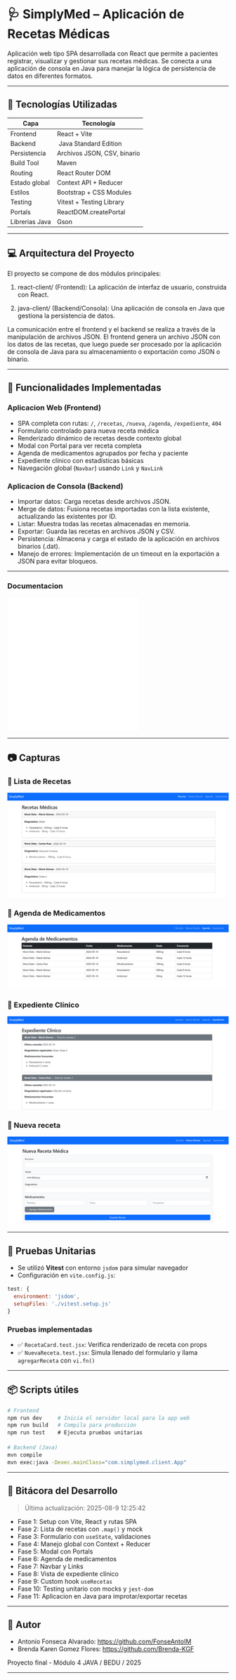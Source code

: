 # 🩺 SimplyMed – Aplicación de Recetas Médicas

Aplicación web tipo SPA desarrollada con React que permite a pacientes registrar, visualizar y gestionar sus recetas médicas. Se conecta a una aplicación de consola en Java para manejar la lógica de persistencia de datos en diferentes formatos.

---

## 🚀 Tecnologías Utilizadas

| Capa          | Tecnología              |
|---------------|--------------------------|
| Frontend      | React + Vite             |
| Backend       | Java Standard Edition    |
| Persistencia  | Archivos JSON, CSV, binario|
| Build Tool    | Maven                    |
| Routing       | React Router DOM         |
| Estado global | Context API + Reducer    |
| Estilos       | Bootstrap + CSS Modules  |
| Testing       | Vitest + Testing Library |
| Portals       | ReactDOM.createPortal    |
| Librerias Java| Gson                     |

---

## 💻 Arquitectura del Proyecto
El proyecto se compone de dos módulos principales:

1. react-client/ (Frontend): La aplicación de interfaz de usuario, construida con React.

2. java-client/ (Backend/Consola): Una aplicación de consola en Java que gestiona la persistencia de datos.

La comunicación entre el frontend y el backend se realiza a través de la manipulación de archivos JSON. El frontend genera un archivo JSON con los datos de las recetas, que luego puede ser procesado por la aplicación de consola de Java para su almacenamiento o exportación como JSON o binario.

---
## 🧩 Funcionalidades Implementadas

### Aplicacion Web (Frontend)
- SPA completa con rutas: `/`, `/recetas`, `/nueva`, `/agenda`, `/expediente`, `404`
- Formulario controlado para nueva receta médica
- Renderizado dinámico de recetas desde contexto global
- Modal con Portal para ver receta completa
- Agenda de medicamentos agrupados por fecha y paciente
- Expediente clínico con estadísticas básicas
- Navegación global (`Navbar`) usando `Link` y `NavLink`

### Aplicacion de Consola (Backend)
- Importar datos: Carga recetas desde archivos JSON.
- Merge de datos: Fusiona recetas importadas con la lista existente, actualizando las existentes por ID.
- Listar: Muestra todas las recetas almacenadas en memoria.
- Exportar: Guarda las recetas en archivos JSON y CSV.
- Persistencia: Almacena y carga el estado de la aplicación en archivos binarios (.dat).
- Manejo de errores: Implementación de un timeout en la exportación a JSON para evitar bloqueos.

---
### Documentacion
![TODOs](docs/TODO.md)  ![Como Funciona](docs/ComoFunciona.md)

---
## 📷 Capturas

### 📄 Lista de Recetas
![Recetas](docs/recetas.png)

### 📆 Agenda de Medicamentos
![Agenda](docs/agenda.png)

### 🧾 Expediente Clínico
![Expediente](docs/expediente.png)

### 🧾 Nueva receta
![Nueva Receta](docs/nuevaReceta.png)

---

## 🧪 Pruebas Unitarias

- Se utilizó **Vitest** con entorno `jsdom` para simular navegador
- Configuración en `vite.config.js`:
```js
test: {
  environment: 'jsdom',
  setupFiles: './vitest.setup.js'
}
```

### Pruebas implementadas

- ✅ `RecetaCard.test.jsx`: Verifica renderizado de receta con props
- ✅ `NuevaReceta.test.jsx`: Simula llenado del formulario y llama `agregarReceta` con `vi.fn()`

---

## 📦 Scripts útiles

```bash
# Frontend
npm run dev     # Inicia el servidor local para la app web
npm run build   # Compila para producción
npm run test    # Ejecuta pruebas unitarias

# Backend (Java)
mvn compile
mvn exec:java -Dexec.mainClass="com.simplymed.client.App"
```

---

## 📅 Bitácora del Desarrollo

> Última actualización: 2025-08-9 12:25:42

- Fase 1: Setup con Vite, React y rutas SPA
- Fase 2: Lista de recetas con `.map()` y mock
- Fase 3: Formulario con `useState`, validaciones
- Fase 4: Manejo global con Context + Reducer
- Fase 5: Modal con Portals
- Fase 6: Agenda de medicamentos
- Fase 7: Navbar y Links
- Fase 8: Vista de expediente clínico
- Fase 9: Custom hook `useRecetas`
- Fase 10: Testing unitario con mocks y `jest-dom`
- Fase 11: Aplicacion en Java para improtar/exportar recetas 

---

## 🧠 Autor

* Antonio Fonseca Alvarado: https://github.com/FonseAntoIM
* Brenda Karen Gomez Flores: https://github.com/Brenda-KGF

Proyecto final - Módulo 4 JAVA / BEDU / 2025

---
